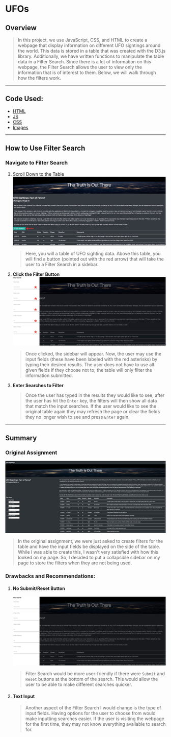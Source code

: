 # **UFOs**
## **Overview**
> In this project, we use JavaScript, CSS, and HTML to create a webpage that display information on different UFO sightings around the world. This data is stored in a table that was created with the D3.js library. Additionally, we have written functions to manipulate the table data in a Filter Search. Since there is a lot of information on this webpage, the Filter Search allows the user to view only the information that is of interest to them. Below, we will walk through how the filters work.

---

## **Code Used:**
* [HTML]()
* [JS]()
* [CSS]()
* [Images]()

---

## **How to Use Filter Search**

### **Navigate to Filter Search**
1. Scroll Down to the Table
    ![](https://github.com/annaS000/UFOs-pages/blob/main/static/images/fixed-format-1.jpg?raw=true)
    > Here, you will a table of UFO sighting data. Above this table, you will find a button (pointed out with the red arrow) that will take the user to a Filter Search in a sidebar.
2. **Click the Filter Button**
    ![](https://github.com/annaS000/UFOs-pages/blob/main/static/images/filter-1.jpg?raw=true)
    > Once clicked, the sidebar will appear. Now, the user may use the input fields (these have been labeled with the red asterisks) by typing their desired results. The user does not have to use all given fields if they choose not to; the table will only filter the information submitted.
3. **Enter Searches to Filter**
    ![]() 
    >Once the user has typed in the results they would like to see, after the user has hit the `Enter` key, the filters will then show all data that match the input searches. If the user would like to see the original table again they may refresh the page or clear the fields they no longer wish to see and press `Enter` again.
---

## **Summary**
### **Original Assignment**
![](https://github.com/annaS000/UFOs-pages/blob/main/static/images/original-page.png?raw=true)
>In the original assignment, we were just asked to create filters for the table and have the input fields be displayed on the side of the table. While I was able to create this, I wasn't very satisfied with how this looked on my page. So, I decided to put a collapsible sidebar on my page to store the filters when they are not being used.
### **Drawbacks and Recommendations:**
1. #### **No Submit/Reset Button**
    ![](https://github.com/annaS000/UFOs-pages/blob/main/static/images/filter.png?raw=true)
    > Filter Search would be more user-friendly if there were `Submit` and `Reset` buttons at the bottom of the search. This would allow the user to be able to make different searches quicker.
2. #### **Text Input**
    > Another aspect of the Filter Search I would change is the type of input fields. Having options for the user to choose from would make inputting searches easier. If the user is visiting the webpage for the first time, they may not know everything available to search for. 